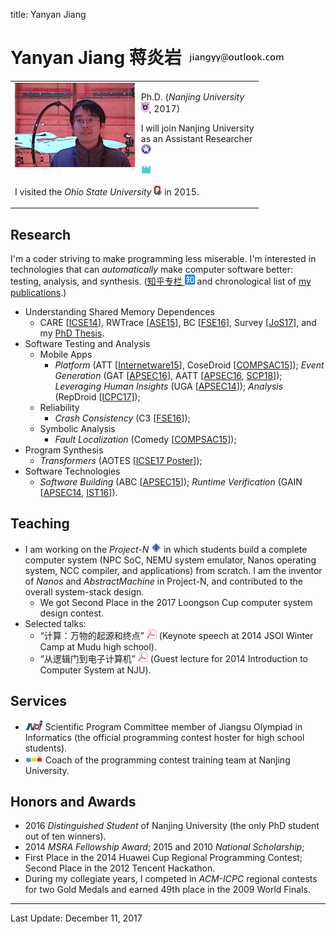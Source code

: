 title: Yanyan Jiang

# Yanyan Jiang 蒋炎岩 ![](img/email.png)


<table width="640px"><tr><td>

<img style="float:left; margin-right:10px; height:135px; display: inline" src="img/yanyan-portrait.png">

<p>
Ph.D. (<em>Nanjing University</em> <img src="img/nju_logo.png"/>, 2017)
</p>

<p>
I will join Nanjing University as an Assistant Researcher
<a href="http://moon.nju.edu.cn/spar/"><img src="/static/img/logo-spar-small.png"/></a>


<a href="http://sccpu2.cse.ust.hk/castle/index.html"><img src="/static/img/logo-castle-small.png"/></a>

<p>
I visited the <em>Ohio State University</em> <img src="img/buckeye.png"/> in 2015.
</p>

</td></tr></table>

## Research

I'm a coder striving to make programming less miserable. I'm interested in technologies that can *automatically* make computer software better: testing, analysis, and synthesis. ([知乎专栏 ![](img/zhihu.png)](https://zhuanlan.zhihu.com/se-research/) and chronological list of [my publications](pub).)

* Understanding Shared Memory Dependences
    * CARE [[ICSE14](pubs/care)], RWTrace [[ASE15](pubs/rwtrace)], BC [[FSE16](pubs/bc)], Survey [[JoS17](pubs/survey)], and my [PhD Thesis](pubs/thesis).
* Software Testing and Analysis
    * Mobile Apps
        * *Platform* (ATT [[Internetware15](pubs/att)], CoseDroid [[COMPSAC15](pubs/cosedroid)]); *Event Generation* (GAT [[APSEC16](pubs/gat)], AATT [[APSEC16](pubs/aatt), [SCP18](pubs/aattplus)]); *Leveraging Human Insights* (UGA [[APSEC14](pubs/uga)]); *Analysis* (RepDroid [[ICPC17](pubs/repdroid)]);
    * Reliability
        * *Crash Consistency* (C3 [[FSE16](pubs/c3)]);
    * Symbolic Analysis
        * *Fault Localization* (Comedy [[COMPSAC15](pubs/comedy)]);
* Program Synthesis
    * *Transformers* (AOTES [[ICSE17 Poster](pubs/aotes)]);
* Software Technologies
    * *Software Building* (ABC [[APSEC15](pubs/abc)]); *Runtime Verification* (GAIN [[APSEC14](pubs/gain), [IST16](pubs/gain1)]).

## Teaching

* I am working on the *Project-N* ![](img/logo-n.png) in which students build a complete computer system (NPC SoC, NEMU system emulator, Nanos operating system, NCC compiler, and applications) from scratch. I am the inventor of *Nanos* and *AbstractMachine* in Project-N, and contributed to the overall system-stack design.
    * We got Second Place in the 2017 Loongson Cup computer system design contest.
* Selected talks:
    * “计算：万物的起源和终点” [![](/static/img/icon-pdf.png)](teach/20140121.pdf) (Keynote speech at 2014 JSOI Winter Camp at Mudu high school).
    * “从逻辑门到电子计算机” [![](/static/img/icon-pdf.png)](teach/20141008.pdf) (Guest lecture for 2014 Introduction to Computer System at NJU).

## Services

* ![](img/noi.png) Scientific Program Committee member of Jiangsu Olympiad in Informatics (the official programming contest hoster for high school students).
* ![](img/acmicpc.png) Coach of the programming contest training team at Nanjing University.

## Honors and Awards
* 2016 *Distinguished Student* of Nanjing University (the only PhD student out of ten winners).
* 2014 *MSRA Fellowship Award*; 2015 and 2010 *National Scholarship*;
* First Place in the 2014 Huawei Cup Regional Programming Contest; Second Place in the 2012 Tencent Hackathon.
* During my collegiate years, I competed in *ACM-ICPC* regional contests for two Gold Medals and earned 49th place in the 2009 World Finals.

<hr>

Last Update: December 11, 2017 

